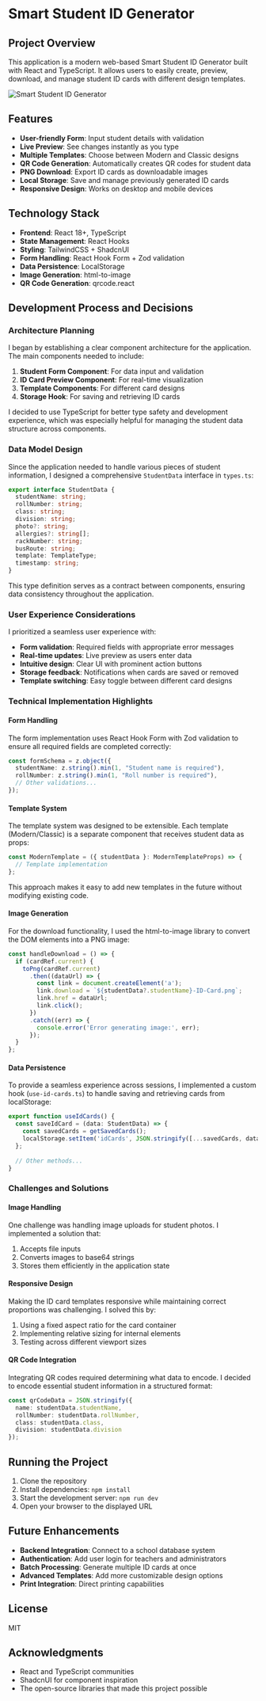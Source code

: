 # Smart Student ID Generator

## Project Overview
This application is a modern web-based Smart Student ID Generator built with React and TypeScript. It allows users to easily create, preview, download, and manage student ID cards with different design templates.

![Smart Student ID Generator](https://i.imgur.com/placeholder-image.jpg)

## Features
- **User-friendly Form**: Input student details with validation
- **Live Preview**: See changes instantly as you type
- **Multiple Templates**: Choose between Modern and Classic designs
- **QR Code Generation**: Automatically creates QR codes for student data
- **PNG Download**: Export ID cards as downloadable images
- **Local Storage**: Save and manage previously generated ID cards
- **Responsive Design**: Works on desktop and mobile devices

## Technology Stack
- **Frontend**: React 18+, TypeScript
- **State Management**: React Hooks
- **Styling**: TailwindCSS + ShadcnUI
- **Form Handling**: React Hook Form + Zod validation
- **Data Persistence**: LocalStorage
- **Image Generation**: html-to-image
- **QR Code Generation**: qrcode.react

## Development Process and Decisions

### Architecture Planning
I began by establishing a clear component architecture for the application. The main components needed to include:

1. **Student Form Component**: For data input and validation
2. **ID Card Preview Component**: For real-time visualization
3. **Template Components**: For different card designs
4. **Storage Hook**: For saving and retrieving ID cards

I decided to use TypeScript for better type safety and development experience, which was especially helpful for managing the student data structure across components.

### Data Model Design
Since the application needed to handle various pieces of student information, I designed a comprehensive `StudentData` interface in `types.ts`:

```typescript
export interface StudentData {
  studentName: string;
  rollNumber: string;
  class: string;
  division: string;
  photo?: string;
  allergies?: string[];
  rackNumber: string;
  busRoute: string;
  template: TemplateType;
  timestamp: string;
}
```

This type definition serves as a contract between components, ensuring data consistency throughout the application.

### User Experience Considerations
I prioritized a seamless user experience with:

- **Form validation**: Required fields with appropriate error messages
- **Real-time updates**: Live preview as users enter data
- **Intuitive design**: Clear UI with prominent action buttons
- **Storage feedback**: Notifications when cards are saved or removed
- **Template switching**: Easy toggle between different card designs

### Technical Implementation Highlights

#### Form Handling
The form implementation uses React Hook Form with Zod validation to ensure all required fields are completed correctly:

```typescript
const formSchema = z.object({
  studentName: z.string().min(1, "Student name is required"),
  rollNumber: z.string().min(1, "Roll number is required"),
  // Other validations...
});
```

#### Template System
The template system was designed to be extensible. Each template (Modern/Classic) is a separate component that receives student data as props:

```typescript
const ModernTemplate = ({ studentData }: ModernTemplateProps) => {
  // Template implementation
};
```

This approach makes it easy to add new templates in the future without modifying existing code.

#### Image Generation
For the download functionality, I used the html-to-image library to convert the DOM elements into a PNG image:

```typescript
const handleDownload = () => {
  if (cardRef.current) {
    toPng(cardRef.current)
      .then((dataUrl) => {
        const link = document.createElement('a');
        link.download = `${studentData?.studentName}-ID-Card.png`;
        link.href = dataUrl;
        link.click();
      })
      .catch((err) => {
        console.error('Error generating image:', err);
      });
  }
};
```

#### Data Persistence
To provide a seamless experience across sessions, I implemented a custom hook (`use-id-cards.ts`) to handle saving and retrieving cards from localStorage:

```typescript
export function useIdCards() {
  const saveIdCard = (data: StudentData) => {
    const savedCards = getSavedCards();
    localStorage.setItem('idCards', JSON.stringify([...savedCards, data]));
  };
  
  // Other methods...
}
```

### Challenges and Solutions

#### Image Handling
One challenge was handling image uploads for student photos. I implemented a solution that:
1. Accepts file inputs
2. Converts images to base64 strings
3. Stores them efficiently in the application state

#### Responsive Design
Making the ID card templates responsive while maintaining correct proportions was challenging. I solved this by:
1. Using a fixed aspect ratio for the card container
2. Implementing relative sizing for internal elements
3. Testing across different viewport sizes

#### QR Code Integration
Integrating QR codes required determining what data to encode. I decided to encode essential student information in a structured format:

```typescript
const qrCodeData = JSON.stringify({
  name: studentData.studentName,
  rollNumber: studentData.rollNumber,
  class: studentData.class,
  division: studentData.division
});
```

## Running the Project

1. Clone the repository
2. Install dependencies: `npm install`
3. Start the development server: `npm run dev`
4. Open your browser to the displayed URL

## Future Enhancements
- **Backend Integration**: Connect to a school database system
- **Authentication**: Add user login for teachers and administrators
- **Batch Processing**: Generate multiple ID cards at once
- **Advanced Templates**: Add more customizable design options
- **Print Integration**: Direct printing capabilities

## License
MIT

## Acknowledgments
- React and TypeScript communities
- ShadcnUI for component inspiration
- The open-source libraries that made this project possible